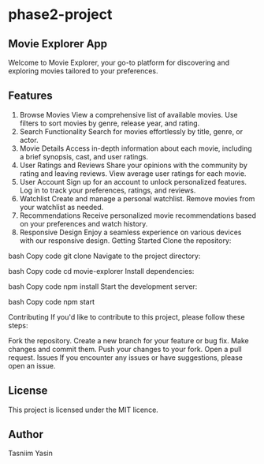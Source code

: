 # phase2-project
## Movie Explorer App
Welcome to Movie Explorer, your go-to platform for discovering and exploring movies tailored to your preferences.

## Features
1. Browse Movies
View a comprehensive list of available movies.
Use filters to sort movies by genre, release year, and rating.
2. Search Functionality
Search for movies effortlessly by title, genre, or actor.
3. Movie Details
Access in-depth information about each movie, including a brief synopsis, cast, and user ratings.
4. User Ratings and Reviews
Share your opinions with the community by rating and leaving reviews.
View average user ratings for each movie.
5. User Account
Sign up for an account to unlock personalized features.
Log in to track your preferences, ratings, and reviews.
6. Watchlist
Create and manage a personal watchlist.
Remove movies from your watchlist as needed.
7. Recommendations
Receive personalized movie recommendations based on your preferences and watch history.
8. Responsive Design
Enjoy a seamless experience on various devices with our responsive design.
Getting Started
Clone the repository:

bash
Copy code
git clone
Navigate to the project directory:

bash
Copy code
cd movie-explorer
Install dependencies:

bash
Copy code
npm install
Start the development server:

bash
Copy code
npm start


Contributing
If you'd like to contribute to this project, please follow these steps:

Fork the repository.
Create a new branch for your feature or bug fix.
Make changes and commit them.
Push your changes to your fork.
Open a pull request.
Issues
If you encounter any issues or have suggestions, please open an issue.

## License
This project is licensed under the MIT licence.

## Author
Tasniim Yasin
